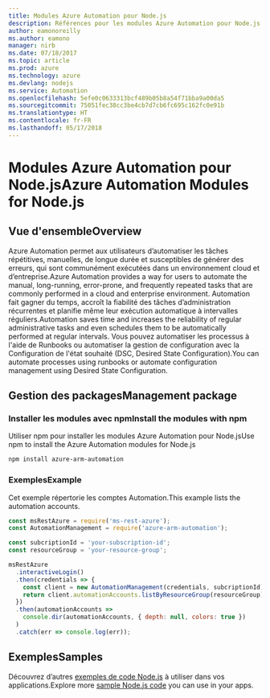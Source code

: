```yaml
---
title: Modules Azure Automation pour Node.js
description: Références pour les modules Azure Automation pour Node.js
author: eamonoreilly
ms.author: eamono
manager: nirb
ms.date: 07/18/2017
ms.topic: article
ms.prod: azure
ms.technology: azure
ms.devlang: nodejs
ms.service: Automation
ms.openlocfilehash: 5efe0c0633313bcf489b05b8a54f71bba9a00da5
ms.sourcegitcommit: 75051fec38cc3be4cb7d7cb6fc695c162fc0e91b
ms.translationtype: HT
ms.contentlocale: fr-FR
ms.lasthandoff: 05/17/2018
---
```

# <a name="azure-automation-modules-for-nodejs"></a><span data-ttu-id="75b99-103">Modules Azure Automation pour Node.js</span><span class="sxs-lookup"><span data-stu-id="75b99-103">Azure Automation Modules for Node.js</span></span>

## <a name="overview"></a><span data-ttu-id="75b99-104">Vue d'ensemble</span><span class="sxs-lookup"><span data-stu-id="75b99-104">Overview</span></span>

<span data-ttu-id="75b99-105">Azure Automation permet aux utilisateurs d’automatiser les tâches répétitives, manuelles, de longue durée et susceptibles de générer des erreurs, qui sont communément exécutées dans un environnement cloud et d’entreprise.</span><span class="sxs-lookup"><span data-stu-id="75b99-105">Azure Automation provides a way for users to automate the manual, long-running, error-prone, and frequently repeated tasks that are commonly performed in a cloud and enterprise environment.</span></span> <span data-ttu-id="75b99-106">Automation fait gagner du temps, accroît la fiabilité des tâches d’administration récurrentes et planifie même leur exécution automatique à intervalles réguliers.</span><span class="sxs-lookup"><span data-stu-id="75b99-106">Automation saves time and increases the reliability of regular administrative tasks and even schedules them to be automatically performed at regular intervals.</span></span> <span data-ttu-id="75b99-107">Vous pouvez automatiser les processus à l'aide de Runbooks ou automatiser la gestion de configuration avec la Configuration de l'état souhaité (DSC, Desired State Configuration).</span><span class="sxs-lookup"><span data-stu-id="75b99-107">You can automate processes using runbooks or automate configuration management using Desired State Configuration.</span></span>

## <a name="management-package"></a><span data-ttu-id="75b99-108">Gestion des packages</span><span class="sxs-lookup"><span data-stu-id="75b99-108">Management package</span></span>

### <a name="install-the-modules-with-npm"></a><span data-ttu-id="75b99-109">Installer les modules avec npm</span><span class="sxs-lookup"><span data-stu-id="75b99-109">Install the modules with npm</span></span>

<span data-ttu-id="75b99-110">Utiliser npm pour installer les modules Azure Automation pour Node.js</span><span class="sxs-lookup"><span data-stu-id="75b99-110">Use npm to install the Azure Automation modules for Node.js</span></span>

```bash
npm install azure-arm-automation
```

### <a name="example"></a><span data-ttu-id="75b99-111">Exemples</span><span class="sxs-lookup"><span data-stu-id="75b99-111">Example</span></span>

<span data-ttu-id="75b99-112">Cet exemple répertorie les comptes Automation.</span><span class="sxs-lookup"><span data-stu-id="75b99-112">This example lists the automation accounts.</span></span>

```javascript
const msRestAzure = require('ms-rest-azure');
const AutomationManagement = require('azure-arm-automation');

const subcriptionId = 'your-subscription-id';
const resourceGroup = 'your-resource-group';

msRestAzure
  .interactiveLogin()
  .then(credentials => {
    const client = new AutomationManagement(credentials, subcriptionId);
    return client.automationAccounts.listByResourceGroup(resourceGroup);
  })
  .then(automationAccounts =>
    console.dir(automationAccounts, { depth: null, colors: true })
  )
  .catch(err => console.log(err));

```

## <a name="samples"></a><span data-ttu-id="75b99-113">Exemples</span><span class="sxs-lookup"><span data-stu-id="75b99-113">Samples</span></span>

<span data-ttu-id="75b99-114">Découvrez d’autres [exemples de code Node.js](https://azure.microsoft.com/resources/samples/?platform=nodejs) à utiliser dans vos applications.</span><span class="sxs-lookup"><span data-stu-id="75b99-114">Explore more [sample Node.js code](https://azure.microsoft.com/resources/samples/?platform=nodejs) you can use in your apps.</span></span>
